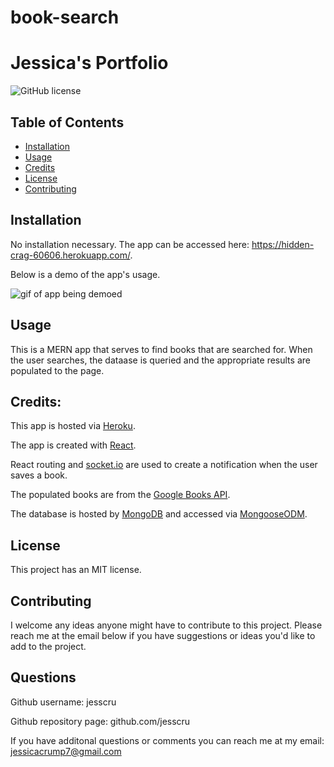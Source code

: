 # book-search

# Jessica's Portfolio 

![GitHub license](https://img.shields.io/badge/license-MIT-blue.svg)

## Table of Contents 

* [Installation](#installation)
* [Usage](#usage)
* [Credits](#credits)
* [License](#license)
* [Contributing](#contributing)

## Installation 

No installation necessary. The app can be accessed here: https://hidden-crag-60606.herokuapp.com/. 

Below is a demo of the app's usage. 

![gif of app being demoed](./client/public/assets/book-search.gif)

## Usage 

This is a MERN app that serves to find books that are searched for. When the user searches, the dataase is queried and the appropriate results are populated to the page. 

## Credits:

This app is hosted via [Heroku](https://Heroku.com).

The app is created with [React](https://reactjs.org/).

React routing and [socket.io](http://socket.io) are used to create a notification when the user saves a book. 

The populated books are from the [Google Books API](https://developers.google.com/books).

The database is hosted by [MongoDB](https://www.mongodb.com) and accessed via [MongooseODM](https://mongoosejs.com/).

## License 

This project has an MIT license.

## Contributing

I welcome any ideas anyone might have to contribute to this project. Please reach me at the email below if you have suggestions or ideas you'd like to add to the project. 

## Questions 

Github username: jesscru

Github repository page: github.com/jesscru

If you have additonal questions or comments you can reach me at my email: jessicacrump7@gmail.com




